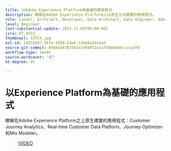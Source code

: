 ```yaml
---
title: 以Adobe Experience Platform為基礎的應用程式
description: 瞭解在Adobe Experience Platform上以原生方式建置的應用程式。
role: Leader, Architect, Developer, Data Architect, Data Engineer, Admin, User
level: Beginner
last-substantial-update: 2023-11-03T00:00:00Z
jira: KT-4333
thumbnail: 32554.jpg
exl-id: 24333697-56fe-4398-b3e0-33b68a2dc8ad
source-git-commit: 8e86e36782587ec994072cea75008e68cccca3f6
workflow-type: tm+mt
source-wordcount: '47'
ht-degree: 0%

---
```


# 以Experience Platform為基礎的應用程式

瞭解在Adobe Experience Platform之上原生建置的應用程式：Customer Journey Analytics、Real-time Customer Data Platform、Journey Optimizer和Mix Modeler。

>[!VIDEO](https://video.tv.adobe.com/v/32554?learn=on)

